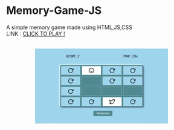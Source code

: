 # Memory-Game-JS

A simple memory game made using HTML,JS,CSS<br>
LINK : <a href="https://thedeepakchaturvedi.github.io/Memory-Game-JS/">CLICK TO PLAY !</a><br><br>

<center>
<img src="ss_game.PNG" width="70%">
</center>
